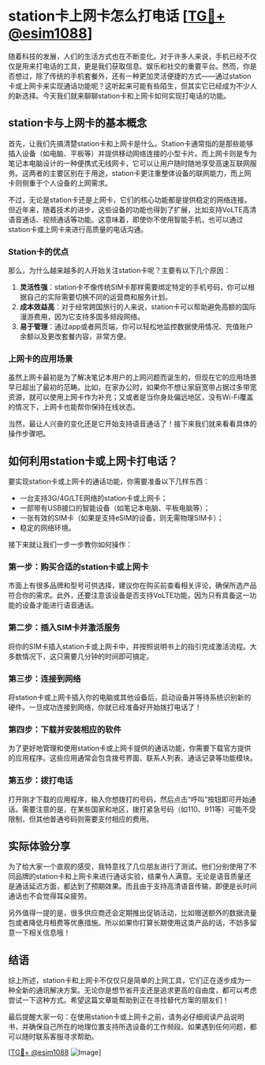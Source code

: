 # station卡上网卡怎么打电话 [[TG💪+ @esim1088](https://t.me/s/esim1088)]

随着科技的发展，人们的生活方式也在不断变化。对于许多人来说，手机已经不仅仅是用来打电话的工具，更是我们获取信息、娱乐和社交的重要平台。然而，你是否想过，除了传统的手机套餐外，还有一种更加灵活便捷的方式——通过station卡或上网卡来实现通话功能呢？这听起来可能有些陌生，但其实它已经成为不少人的新选择。今天我们就来聊聊station卡和上网卡如何实现打电话的功能。

## station卡与上网卡的基本概念

首先，让我们先搞清楚station卡和上网卡是什么。Station卡通常指的是那些能够插入设备（如电脑、平板等）并提供移动网络连接的小型卡片。而上网卡则是专为笔记本电脑设计的一种便携式无线网卡，它可以让用户随时随地享受高速互联网服务。这两者的主要区别在于用途，station卡更注重整体设备的联网能力，而上网卡则侧重于个人设备的上网需求。

不过，无论是station卡还是上网卡，它们的核心功能都是提供稳定的网络连接。但近年来，随着技术的进步，这些设备的功能也得到了扩展，比如支持VoLTE高清语音通话、视频通话等功能。这意味着，即使你不使用智能手机，也可以通过station卡或上网卡来进行高质量的电话沟通。

### Station卡的优点

那么，为什么越来越多的人开始关注station卡呢？主要有以下几个原因：

1. **灵活性强**：station卡不像传统SIM卡那样需要绑定特定的手机号码，你可以根据自己的实际需要切换不同的运营商和服务计划。
2. **成本效益高**：对于经常跨国旅行的人来说，station卡可以帮助避免高额的国际漫游费用，因为它支持多国多频段网络。
3. **易于管理**：通过app或者网页端，你可以轻松地监控数据使用情况、充值账户余额以及更改套餐内容，非常方便。

### 上网卡的应用场景

虽然上网卡最初是为了解决笔记本用户的上网问题而诞生的，但现在它的应用场景早已超出了最初的范畴。比如，在家办公时，如果你不想让家庭宽带占据过多带宽资源，就可以使用上网卡作为补充；又或者是当你身处偏远地区，没有Wi-Fi覆盖的情况下，上网卡也能帮你保持在线状态。

当然，最让人兴奋的变化还是它开始支持语音通话了！接下来我们就来看看具体的操作步骤吧。

## 如何利用station卡或上网卡打电话？

要实现station卡或上网卡的通话功能，你需要准备以下几样东西：

- 一台支持3G/4G/LTE网络的station卡或上网卡；
- 一部带有USB接口的智能设备（如笔记本电脑、平板电脑等）；
- 一张有效的SIM卡（如果是支持eSIM的设备，则无需物理SIM卡）；
- 稳定的网络环境。

接下来就让我们一步一步教你如何操作：

### 第一步：购买合适的station卡或上网卡

市面上有很多品牌和型号可供选择，建议你在购买前查看相关评论，确保所选产品符合你的需求。此外，还要注意该设备是否支持VoLTE功能，因为只有具备这一功能的设备才能进行语音通话。

### 第二步：插入SIM卡并激活服务

将你的SIM卡插入station卡或上网卡中，并按照说明书上的指引完成激活流程。大多数情况下，这只需要几分钟的时间即可搞定。

### 第三步：连接到网络

将station卡或上网卡插入你的电脑或其他设备后，启动设备并等待系统识别新的硬件。一旦成功连接到网络，你就已经准备好开始拨打电话了！

### 第四步：下载并安装相应的软件

为了更好地管理和使用station卡或上网卡提供的通话功能，你需要下载官方提供的应用程序。这些应用通常会包含拨号界面、联系人列表、通话记录等功能模块。

### 第五步：拨打电话

打开刚才下载的应用程序，输入你想拨打的号码，然后点击“呼叫”按钮即可开始通话。需要注意的是，在某些国家和地区，拨打紧急号码（如110、911等）可能不受限制，但其他普通号码则需要支付相应的费用。

## 实际体验分享

为了给大家一个直观的感受，我特意找了几位朋友进行了测试。他们分别使用了不同品牌的station卡和上网卡来进行通话实验，结果令人满意。无论是语音质量还是通话延迟方面，都达到了预期效果。而且由于支持高清语音传输，即便是长时间通话也不会觉得耳朵疲劳。

另外值得一提的是，很多供应商还会定期推出促销活动，比如赠送额外的数据流量包或者降低月租费等优惠措施。所以如果你打算长期使用这类产品的话，不妨多留意一下相关信息哦！

## 结语

综上所述，station卡和上网卡不仅仅只是简单的上网工具，它们正在逐步成为一种全新的通讯解决方案。无论你是想节省开支还是追求更高的自由度，都可以考虑尝试一下这种方式。希望这篇文章能帮助到正在寻找替代方案的朋友们！

最后提醒大家一句：在使用station卡或上网卡之前，请务必仔细阅读产品说明书，并确保自己所在的地理位置支持所选设备的工作频段。如果遇到任何问题，都可以随时联系客服寻求帮助。

[[TG💪+ @esim1088](https://t.me/s/esim1088) ![Image](https://i.postimg.cc/4NQfJmqS/Snipaste-2025-05-13-00-14-12.png)]
